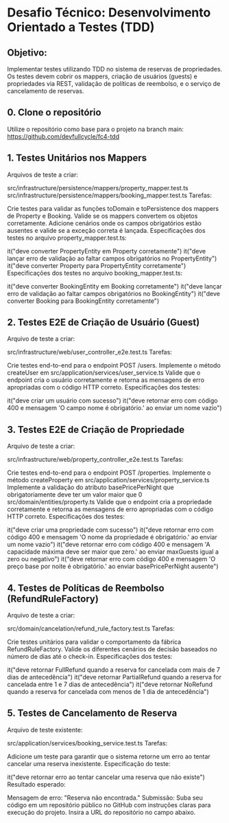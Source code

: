 # Desafio Técnico: Desenvolvimento Orientado a Testes (TDD)
## Objetivo:
Implementar testes utilizando TDD no sistema de reservas de propriedades. Os testes devem cobrir os mappers, criação de usuários (guests) e propriedades via REST, validação de políticas de reembolso, e o serviço de cancelamento de reservas.

## 0. Clone o repositório
Utilize o repositório como base para o projeto na branch main: https://github.com/devfullcycle/fc4-tdd

## 1. Testes Unitários nos Mappers
Arquivos de teste a criar:

src/infrastructure/persistence/mappers/property_mapper.test.ts
src/infrastructure/persistence/mappers/booking_mapper.test.ts
Tarefas:

Crie testes para validar as funções toDomain e toPersistence dos mappers de Property e Booking.
Valide se os mappers convertem os objetos corretamente.
Adicione cenários onde os campos obrigatórios estão ausentes e valide se a exceção correta é lançada.
Especificações dos testes no arquivo property_mapper.test.ts:

it("deve converter PropertyEntity em Property corretamente")
it("deve lançar erro de validação ao faltar campos obrigatórios no PropertyEntity")
it("deve converter Property para PropertyEntity corretamente")
Especificações dos testes no arquivo booking_mapper.test.ts:

it("deve converter BookingEntity em Booking corretamente")
it("deve lançar erro de validação ao faltar campos obrigatórios no BookingEntity")
it("deve converter Booking para BookingEntity corretamente")

## 2. Testes E2E de Criação de Usuário (Guest)
Arquivo de teste a criar:

src/infrastructure/web/user_controller_e2e.test.ts
Tarefas:

Crie testes end-to-end para o endpoint POST /users.
Implemente o método createUser em src/application/services/user_service.ts
Valide que o endpoint cria o usuário corretamente e retorna as mensagens de erro apropriadas com o código HTTP correto.
Especificações dos testes:

it("deve criar um usuário com sucesso")
it("deve retornar erro com código 400 e mensagem 'O campo nome é obrigatório.' ao enviar um nome vazio")

## 3. Testes E2E de Criação de Propriedade
Arquivo de teste a criar:

src/infrastructure/web/property_controller_e2e.test.ts
Tarefas:

Crie testes end-to-end para o endpoint POST /properties.
Implemente o método createProperty em src/application/services/property_service.ts
Implemente a validação do atributo basePricePerNight que obrigatoriamente deve ter um valor maior que 0 src/domain/entities/property.ts
Valide que o endpoint cria a propriedade corretamente e retorna as mensagens de erro apropriadas com o código HTTP correto.
Especificações dos testes:

it("deve criar uma propriedade com sucesso")
it("deve retornar erro com código 400 e mensagem 'O nome da propriedade é obrigatório.' ao enviar um nome vazio")
it("deve retornar erro com código 400 e mensagem 'A capacidade máxima deve ser maior que zero.' ao enviar maxGuests igual a zero ou negativo")
it("deve retornar erro com código 400 e mensagem 'O preço base por noite é obrigatório.' ao enviar basePricePerNight ausente")

## 4. Testes de Políticas de Reembolso (RefundRuleFactory)
Arquivo de teste a criar:

src/domain/cancelation/refund_rule_factory.test.ts
Tarefas:

Crie testes unitários para validar o comportamento da fábrica RefundRuleFactory.
Valide os diferentes cenários de decisão baseados no número de dias até o check-in.
Especificações dos testes:

it("deve retornar FullRefund quando a reserva for cancelada com mais de 7 dias de antecedência")
it("deve retornar PartialRefund quando a reserva for cancelada entre 1 e 7 dias de antecedência")
it("deve retornar NoRefund quando a reserva for cancelada com menos de 1 dia de antecedência")

## 5. Testes de Cancelamento de Reserva
Arquivo de teste existente:

src/application/services/booking_service.test.ts
Tarefas:

Adicione um teste para garantir que o sistema retorne um erro ao tentar cancelar uma reserva inexistente.
Especificação do teste:

it("deve retornar erro ao tentar cancelar uma reserva que não existe")
Resultado esperado:

Mensagem de erro: "Reserva não encontrada."
Submissão:
Suba seu código em um repositório público no GitHub com instruções claras para execução do projeto.
Insira a URL do repositório no campo abaixo.